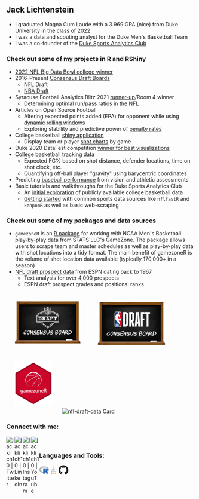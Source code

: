 ## Jack Lichtenstein

- I graduated Magna Cum Laude with a 3.969 GPA (nice) from Duke University in the class of 2022
- I was a data and scouting analyst for the Duke Men's Basketball Team
- I was a co-founder of the [Duke Sports Analytics Club](http://www.dukesportsanalytics.com/home)

### Check out some of my projects in R and RShiny

- [2022 NFL Big Data Bowl college winner](https://operations.nfl.com/updates/football-ops/nfl-announces-finalists-for-fourth-annual-nfl-big-data-bowl/)
- 2016-Present [Consensus Draft Boards](https://jacklich10.xyz/bigboard/)
  - [NFL Draft](https://jacklich10.xyz/bigboard/nfl/)
  - [NBA Draft](https://jacklich10.xyz/bigboard/nba/)
- Syracuse Football Analytics Blitz 2021 [runner-up](https://github.com/JackLich10/JackLich10/blob/main/syracuse_football_analytics_blitz/Syracuse%20Football%20Analtyics.pdf)/Room 4 winner
  - Determining optimal run/pass ratios in the NFL
- Articles on Open Source Football
  - Altering expected points added (EPA) for opponent while using [dynamic rolling windows](https://www.opensourcefootball.com/posts/2020-12-29-exploring-rolling-averages-of-epa/)
  - Exploring stability and predictive power of [penalty rates](https://www.opensourcefootball.com/posts/2021-01-21-exploring-stability-and-predictive-power-of-penalties-in-the-nfl/)
- College basketball [shiny application](https://jacklich10.shinyapps.io/Duke_Basketball/)
  - Display team or player [shot charts](https://github.com/JackLich10/JackLich10/blob/main/DukeZionWilliamsonShotChart201819.pdf) by game
- Duke 2020 DataFest competition [winner for best visualizations](https://www2.stat.duke.edu/datafest-covid19/projects/AmericasNextTopModellers_slides.pdf)
- College basketball [tracking data](https://bigdata.duke.edu/sites/bigdata.duke.edu/files/site-images/Team22bExecSumm.pdf)
  - Expected FG% based on shot distance, defender locations, time on shot clock, etc.
  - Quantifying off-ball player "gravity" using barycentric coordinates
- Predicting [baseball performance](https://bigdata.duke.edu/sites/bigdata.duke.edu/files/site-images/Poster%20Presentation%20Team%2018.pdf) from vision and athletic assessments
- Basic tutorials and walkthroughs for the Duke Sports Analytics Club
  - An [initial exploration](http://www.dukesportsanalytics.com/tutorial_post) of publicly available college basketball data
  - [Getting started](https://github.com/Duke-Sports-Analytics-Club/sports-analytics-walkthrough) with common sports data sources like `nflfastR` and `kenpomR` as well as basic web-scraping

### Check out some of my packages and data sources

- `gamezoneR` is an [R package](https://jacklich10.github.io/gamezoneR/index.html) for working with NCAA Men's Basketball play-by-play data from STATS LLC's GameZone. The package allows users to scrape team and master schedules as well as play-by-play data with shot locations into a tidy format. The main benefit of gamezoneR is the volume of shot location data available (typically 170,000+ in a season) 
- [NFL draft prospect data](https://www.kaggle.com/jacklichtenstein/espn-nfl-draft-prospect-data) from ESPN dating back to 1967
  - Text analysis for over 4,000 prospects
  - ESPN draft prospect grades and positional ranks

<a href='http://jacklich10.xyz/bigboard/nfl'><img src='nfl_consensus_bb.png' style="float:center;margin:20px" height="120" /></a> <a href='http://jacklich10.xyz/bigboard/nba'><img src='nbaconsensusboardlogo.png' style="float:center;margin:20px" height="115" /></a> <a href='http://jacklich10.github.io/gamezoneR'><img src='gamezoneR.png' style="float:center;margin:20px" height="120" /></a> [![nfl-draft-data Card](https://github-readme-stats.vercel.app/api/pin/?username=JackLich10&repo=nfl-draft-data&hide_border=true&show_icons=true&theme=monokai)](https://github.com/JackLich10/nfl-draft-data)

### Connect with me:

[<img align="left" alt="jacklich10 | Twitter" width="22px" src="https://cdn.jsdelivr.net/npm/simple-icons@v3/icons/twitter.svg" />][twitter]
[<img align="left" alt="jacklich10 | LinkedIn" width="22px" src="https://cdn.jsdelivr.net/npm/simple-icons@v3/icons/linkedin.svg" />][linkedin]
[<img align="left" alt="jacklich10 | Instagram" width="22px" src="https://cdn.jsdelivr.net/npm/simple-icons@v3/icons/instagram.svg" />][instagram]
[<img align="left" alt="jacklich10 | YouTube" width="22px" src="https://cdn.jsdelivr.net/npm/simple-icons@v3/icons/youtube.svg" />][youtube]

<br />

### Languages and Tools:

<img align="left" alt="R" width="26px" src="https://raw.githubusercontent.com/github/explore/80688e429a7d4ef2fca1e82350fe8e3517d3494d/topics/r/r.png" />
<img align="left" alt="Java" width="26px" src="https://raw.githubusercontent.com/github/explore/80688e429a7d4ef2fca1e82350fe8e3517d3494d/topics/java/java.png" />
<img align="left" alt="GitHub" width="26px" src="https://raw.githubusercontent.com/github/explore/78df643247d429f6cc873026c0622819ad797942/topics/github/github.png" />

<br />
<br />

[twitter]: https://twitter.com/jacklich10
[youtube]: https://youtube.com/channel/UCi8Xt7Iz9gSjzpA2orPBRYA
[instagram]: https://instagram.com/jack_lich/
[linkedin]: https://linkedin.com/in/jack-lichtenstein-55756a155/

